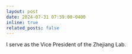 ```yaml
---
layout: post
date: 2024-07-31 07:59:00-0400
inline: true
related_posts: false
---
```


I serve as the Vice President of the Zhejiang Lab.

